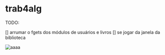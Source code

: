 # trab4alg
TODO:

[] arrumar o fgets dos módulos de usuários e livros
[] se jogar da janela da biblioteca

![aaaa](https://i.kym-cdn.com/photos/images/original/001/176/251/4d7.png)
